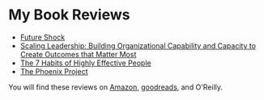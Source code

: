 # My Book Reviews

* [Future Shock](./future-shock/)
* [Scaling Leadership: Building Organizational Capability and Capacity to Create Outcomes that Matter Most](./scaling-leadership-building-organizational-capability-and-capacity-to-create-outcomes-that-matter-most/)
* [The 7 Habits of Highly Effective People](./the-7-habits-of-highly-effective-people/)
* [The Phoenix Project](./the-phoenix-project/)

You will find these reviews on [Amazon](https://www.amazon.com/gp/profile/amzn1.account.AGOXFYJH6BOLIZ5AUIQDU3T5G3KA), [goodreads](https://www.goodreads.com/user/show/100965628-eric-swanson), and O'Reilly.
